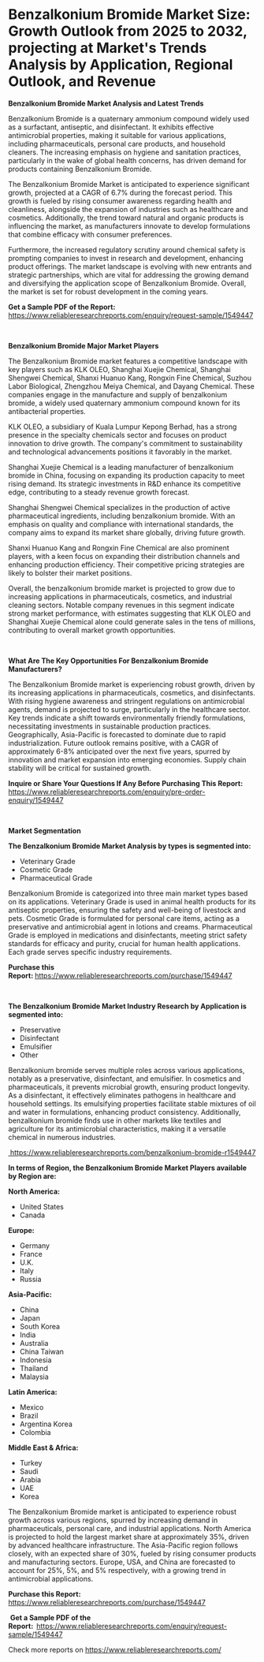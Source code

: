 <p><h1>Benzalkonium Bromide Market Size: Growth Outlook from 2025 to 2032, projecting at Market's Trends Analysis by Application, Regional Outlook, and Revenue</h1></p><p><strong>Benzalkonium Bromide Market Analysis and Latest Trends</strong></p>
<p><p>Benzalkonium Bromide is a quaternary ammonium compound widely used as a surfactant, antiseptic, and disinfectant. It exhibits effective antimicrobial properties, making it suitable for various applications, including pharmaceuticals, personal care products, and household cleaners. The increasing emphasis on hygiene and sanitation practices, particularly in the wake of global health concerns, has driven demand for products containing Benzalkonium Bromide.</p><p>The Benzalkonium Bromide Market is anticipated to experience significant growth, projected at a CAGR of 6.7% during the forecast period. This growth is fueled by rising consumer awareness regarding health and cleanliness, alongside the expansion of industries such as healthcare and cosmetics. Additionally, the trend toward natural and organic products is influencing the market, as manufacturers innovate to develop formulations that combine efficacy with consumer preferences. </p><p>Furthermore, the increased regulatory scrutiny around chemical safety is prompting companies to invest in research and development, enhancing product offerings. The market landscape is evolving with new entrants and strategic partnerships, which are vital for addressing the growing demand and diversifying the application scope of Benzalkonium Bromide. Overall, the market is set for robust development in the coming years.</p></p>
<p><strong>Get a Sample PDF of the Report:&nbsp;</strong> <a href="https://www.reliableresearchreports.com/enquiry/request-sample/1549447?utm_campaign=2957&utm_medium=2&utm_source=Github&utm_content=ia&utm_term=02042025&utm_id=benzalkonium-bromide">https://www.reliableresearchreports.com/enquiry/request-sample/1549447</a></p>
<p>&nbsp;</p>
<p><strong>Benzalkonium Bromide Major Market Players</strong></p>
<p><p>The Benzalkonium Bromide market features a competitive landscape with key players such as KLK OLEO, Shanghai Xuejie Chemical, Shanghai Shengwei Chemical, Shanxi Huanuo Kang, Rongxin Fine Chemical, Suzhou Labor Biological, Zhengzhou Meiya Chemical, and Dayang Chemical. These companies engage in the manufacture and supply of benzalkonium bromide, a widely used quaternary ammonium compound known for its antibacterial properties.</p><p>KLK OLEO, a subsidiary of Kuala Lumpur Kepong Berhad, has a strong presence in the specialty chemicals sector and focuses on product innovation to drive growth. The company's commitment to sustainability and technological advancements positions it favorably in the market.</p><p>Shanghai Xuejie Chemical is a leading manufacturer of benzalkonium bromide in China, focusing on expanding its production capacity to meet rising demand. Its strategic investments in R&D enhance its competitive edge, contributing to a steady revenue growth forecast.</p><p>Shanghai Shengwei Chemical specializes in the production of active pharmaceutical ingredients, including benzalkonium bromide. With an emphasis on quality and compliance with international standards, the company aims to expand its market share globally, driving future growth.</p><p>Shanxi Huanuo Kang and Rongxin Fine Chemical are also prominent players, with a keen focus on expanding their distribution channels and enhancing production efficiency. Their competitive pricing strategies are likely to bolster their market positions.</p><p>Overall, the benzalkonium bromide market is projected to grow due to increasing applications in pharmaceuticals, cosmetics, and industrial cleaning sectors. Notable company revenues in this segment indicate strong market performance, with estimates suggesting that KLK OLEO and Shanghai Xuejie Chemical alone could generate sales in the tens of millions, contributing to overall market growth opportunities.</p></p>
<p>&nbsp;</p>
<p><strong>What Are The Key Opportunities For Benzalkonium Bromide Manufacturers?</strong></p>
<p><p>The Benzalkonium Bromide market is experiencing robust growth, driven by its increasing applications in pharmaceuticals, cosmetics, and disinfectants. With rising hygiene awareness and stringent regulations on antimicrobial agents, demand is projected to surge, particularly in the healthcare sector. Key trends indicate a shift towards environmentally friendly formulations, necessitating investments in sustainable production practices. Geographically, Asia-Pacific is forecasted to dominate due to rapid industrialization. Future outlook remains positive, with a CAGR of approximately 6-8% anticipated over the next five years, spurred by innovation and market expansion into emerging economies. Supply chain stability will be critical for sustained growth.</p></p>
<p><strong>Inquire or Share Your Questions If Any Before Purchasing This Report:</strong> <a href="https://www.reliableresearchreports.com/enquiry/pre-order-enquiry/1549447?utm_campaign=2957&utm_medium=2&utm_source=Github&utm_content=ia&utm_term=02042025&utm_id=benzalkonium-bromide">https://www.reliableresearchreports.com/enquiry/pre-order-enquiry/1549447</a></p>
<p>&nbsp;</p>
<p><strong>Market Segmentation</strong></p>
<p><strong>The Benzalkonium Bromide Market Analysis by types is segmented into:</strong></p>
<p><ul><li>Veterinary Grade</li><li>Cosmetic Grade</li><li>Pharmaceutical Grade</li></ul></p>
<p><p>Benzalkonium Bromide is categorized into three main market types based on its applications. Veterinary Grade is used in animal health products for its antiseptic properties, ensuring the safety and well-being of livestock and pets. Cosmetic Grade is formulated for personal care items, acting as a preservative and antimicrobial agent in lotions and creams. Pharmaceutical Grade is employed in medications and disinfectants, meeting strict safety standards for efficacy and purity, crucial for human health applications. Each grade serves specific industry requirements.</p></p>
<p><strong>Purchase this Report:&nbsp;</strong><a href="https://www.reliableresearchreports.com/purchase/1549447?utm_campaign=2957&utm_medium=2&utm_source=Github&utm_content=ia&utm_term=02042025&utm_id=benzalkonium-bromide">https://www.reliableresearchreports.com/purchase/1549447</a></p>
<p>&nbsp;</p>
<p><strong>The Benzalkonium Bromide Market Industry Research by Application is segmented into:</strong></p>
<p><ul><li>Preservative</li><li>Disinfectant</li><li>Emulsifier</li><li>Other</li></ul></p>
<p><p>Benzalkonium bromide serves multiple roles across various applications, notably as a preservative, disinfectant, and emulsifier. In cosmetics and pharmaceuticals, it prevents microbial growth, ensuring product longevity. As a disinfectant, it effectively eliminates pathogens in healthcare and household settings. Its emulsifying properties facilitate stable mixtures of oil and water in formulations, enhancing product consistency. Additionally, benzalkonium bromide finds use in other markets like textiles and agriculture for its antimicrobial characteristics, making it a versatile chemical in numerous industries.</p></p>
<p><a href="https://www.reliableresearchreports.com/benzalkonium-bromide-r1549447?utm_campaign=2957&utm_medium=2&utm_source=Github&utm_content=ia&utm_term=02042025&utm_id=benzalkonium-bromide">&nbsp;https://www.reliableresearchreports.com/benzalkonium-bromide-r1549447</a></p>
<p><strong>In terms of Region, the Benzalkonium Bromide Market Players available by Region are:</strong></p>
<p>
    <p> <strong> North America: </strong>
        <ul>
            <li>United States</li>
            <li>Canada</li>
        </ul>
        </p> 
    <p> <strong> Europe: </strong>
        <ul>
            <li>Germany</li>
            <li>France</li>
            <li>U.K.</li>
            <li>Italy</li>
            <li>Russia</li>
        </ul>
        </p> 
    <p> <strong> Asia-Pacific: </strong>
        <ul>
            <li>China</li>
            <li>Japan</li>
            <li>South Korea</li>
            <li>India</li>
            <li>Australia</li>
            <li>China Taiwan</li>
            <li>Indonesia</li>
            <li>Thailand</li>
            <li>Malaysia</li>
        </ul>
        </p> 
    <p> <strong> Latin America: </strong>
        <ul>
            <li>Mexico</li>
            <li>Brazil</li>
            <li>Argentina Korea</li>
            <li>Colombia</li>
        </ul>
        </p> 
    <p> <strong> Middle East & Africa: </strong>
        <ul>
            <li>Turkey</li>
            <li>Saudi</li>
            <li>Arabia</li>
            <li>UAE</li>
            <li>Korea</li>
        </ul>
    </p>
    </p>
<p><p>The Benzalkonium Bromide market is anticipated to experience robust growth across various regions, spurred by increasing demand in pharmaceuticals, personal care, and industrial applications. North America is projected to hold the largest market share at approximately 35%, driven by advanced healthcare infrastructure. The Asia-Pacific region follows closely, with an expected share of 30%, fueled by rising consumer products and manufacturing sectors. Europe, USA, and China are forecasted to account for 25%, 5%, and 5% respectively, with a growing trend in antimicrobial applications.</p></p>
<p><strong>Purchase this Report: </strong><a href="https://www.reliableresearchreports.com/purchase/1549447?utm_campaign=2957&utm_medium=2&utm_source=Github&utm_content=ia&utm_term=02042025&utm_id=benzalkonium-bromide">https://www.reliableresearchreports.com/purchase/1549447</a></p>
<p>&nbsp;<strong>Get a Sample PDF of the Report:&nbsp;&nbsp;</strong><a href="https://www.reliableresearchreports.com/enquiry/request-sample/1549447?utm_campaign=2957&utm_medium=2&utm_source=Github&utm_content=ia&utm_term=02042025&utm_id=benzalkonium-bromide">https://www.reliableresearchreports.com/enquiry/request-sample/1549447</a></p>
<p><strong></strong></p>
<p>Check more reports on <a href="https://www.reliableresearchreports.com/?utm_campaign=2957&utm_medium=2&utm_source=Github&utm_content=ia&utm_term=02042025&utm_id=benzalkonium-bromide">https://www.reliableresearchreports.com/</a></p>